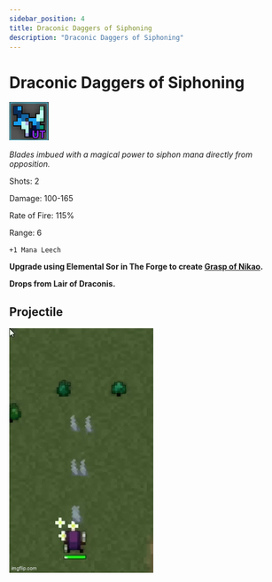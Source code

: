```yaml
---
sidebar_position: 4
title: Draconic Daggers of Siphoning
description: "Draconic Daggers of Siphoning"
---
```


#  Draconic Daggers of Siphoning 

![Draconic Daggers of Siphoning](https://raw.githubusercontent.com/Terracidal/Gifs/refs/heads/main/Draconic.png)

<i>Blades imbued with a magical power to siphon mana directly from opposition.</i>


Shots: 2

Damage: 100-165

Rate of Fire: 115%

Range: 6

    +1 Mana Leech


**Upgrade using Elemental Sor in The Forge to create [Grasp of Nikao](https://wiki.valorserver.com/docs/items/weapons/blades/legendary/Grasp_of_Nikao).**

**Drops from Lair of Draconis.**

## Projectile

![Draconic Daggers of Siphoning Porjectile](https://raw.githubusercontent.com/Terracidal/Gifs/refs/heads/main/9fhyiy.gif)
